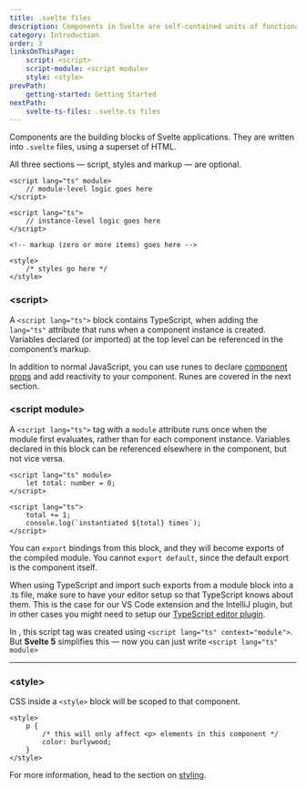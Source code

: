 ```yaml
---
title: .svelte files
description: Components in Svelte are self-contained units of functionality written in .svelte files. They combine logic, markup, and styles into a single file, making development intuitive and modular.
category: Introduction
order: 3
linksOnThisPage:
    script: <script>
    script-module: <script module>
    style: <style>
prevPath:
    getting-started: Getting Started
nextPath:
    svelte-ts-files: .svelte.ts files
---
```


<script lang="ts">
    import DeprecatedHeading from '$lib/components/markdown/deprecated-heading.svelte';
    import DeprecatedText from '$lib/components/markdown/deprecated-text.svelte';
</script>

Components are the building blocks of Svelte applications. They are written into `.svelte` files, using a superset of HTML.

All three sections — script, styles and markup — are optional.

<!-- prettier-ignore -->
```svelte
<script lang="ts" module>
	// module-level logic goes here
</script>

<script lang="ts">
	// instance-level logic goes here
</script>

<!-- markup (zero or more items) goes here -->

<style>
	/* styles go here */
</style>
```

### &lt;script&gt;

A `<script lang="ts">` block contains TypeScript, when adding the `lang="ts"` attribute that runs when a component instance is created. Variables declared (or imported) at the top level can be referenced in the component’s markup.

In addition to normal JavaScript, you can use runes to declare [component props](/docs/svelte/$props) and add reactivity to your component. Runes are covered in the next section.

### &lt;script module&gt;

A `<script lang="ts">` tag with a `module` attribute runs once when the module first evaluates, rather than for each component instance. Variables declared in this block can be referenced elsewhere in the component, but not vice versa.

<!-- prettier-ignore -->
```svelte
<script lang="ts" module>
	let total: number = 0;
</script>

<script lang="ts">
	total += 1;
	console.log(`instantiated ${total} times`);
</script>
```

You can `export` bindings from this block, and they will become exports of the compiled module. You cannot `export default`, since the default export is the component itself.

When using TypeScript and import such exports from a module block into a .ts file, make sure to have your editor setup so that TypeScript knows about them. This is the case for our VS Code extension and the IntelliJ plugin, but in other cases you might need to setup our [TypeScript editor plugin](https://www.npmjs.com/package/typescript-svelte-plugin).

<DeprecatedHeading />

In <DeprecatedText />, this script tag was created using `<script lang="ts" context="module">`. But **Svelte 5** simplifies this — now you can just write `<script lang="ts" module>`

---

### &lt;style&gt;

CSS inside a `<style>` block will be scoped to that component.

```svelte
<style>
	p {
		/* this will only affect <p> elements in this component */
		color: burlywood;
	}
</style>
```

For more information, head to the section on [styling](/docs/svelte/scoped-styles).
